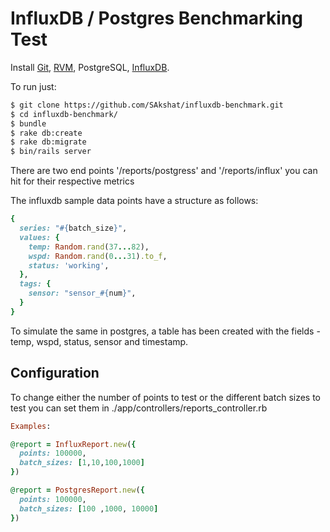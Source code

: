 # InfluxDB / Postgres Benchmarking Test

Install [Git](http://git-scm.com/), [RVM](https://rvm.io/), PostgreSQL, [InfluxDB](https://portal.influxdata.com/downloads#influxdb).

To run just:
```bash
$ git clone https://github.com/SAkshat/influxdb-benchmark.git
$ cd influxdb-benchmark/
$ bundle
$ rake db:create
$ rake db:migrate
$ bin/rails server
```

There are two end points '/reports/postgress' and '/reports/influx' you can hit for their respective metrics

The influxdb sample data points have a structure as follows:

```ruby
{
  series: "#{batch_size}",
  values: {
    temp: Random.rand(37...82),
    wspd: Random.rand(0...31).to_f,
    status: 'working',
  },
  tags: {
    sensor: "sensor_#{num}",
  }
}
```

To simulate the same in postgres, a table has been created with the fields - temp, wspd, status, sensor and timestamp.

## Configuration

To change either the number of points to test or the different batch sizes to test you can set them in ./app/controllers/reports_controller.rb

```ruby
Examples:

@report = InfluxReport.new({
  points: 100000,
  batch_sizes: [1,10,100,1000]
})

@report = PostgresReport.new({
  points: 100000,
  batch_sizes: [100 ,1000, 10000]
})
```
